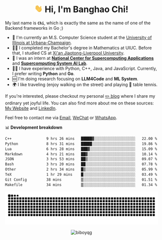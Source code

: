 <h1 align="center"><img src="assets/hi.gif" height="26" alt="wave"/> Hi, I'm Banghao Chi!</h1>

My last name is **`Chi`**, which is exactly the same as the name of one of the Backend frameworks in Go ;)

- 🏫 I'm currently an M.S. Computer Science student at the [University of Illinois at Urbana-Champaign](https://illinois.edu/).
- 👨‍🎓 I completed my Bachelor's degree in Mathematics at UIUC. Before that, I studied CS at [Xi'an Jiaotong-Liverpool University](https://www.xjtlu.edu.cn/en).
- 💼 I was an intern at **[National Center for Supercomputing Applications](https://www.ncsa.illinois.edu/)** and **[Supercomputing System AI Lab](https://supercomputing-system-ai-lab.github.io/)**.
- 👨‍💻 I have experience with Python, C++, Java, and JavaScript. Currently, I prefer writing **Python** and **Go**.
- 🆕 I'm doing research focusing on **LLM4Code** and **ML System**.
- 🌍 I like traveling (enjoy walking on the street) and playing 🏓 table tennis.

If you're interested, please checkout my personal [✏️ blog](https://banghao.live) where I share my ordinary yet joyful life. You can also find more about me on these sources: [My Website](https://biboyqg.github.io/) and [LinkedIn](https://www.linkedin.com/in/banghao-chi-550737276/).

Feel free to contact me via <a href="mailto:banghao2@illinois.edu">Email</a>, [WeChat](id:banghao1023) or [WhatsApp](+12173286124).

📊 **Development breakdown**

<!--START_SECTION:waka-->

```txt
C++                9 hrs 26 mins   █████▓░░░░░░░░░░░░░░░░░░░   22.00 %
Python             8 hrs 31 mins   █████░░░░░░░░░░░░░░░░░░░░   19.86 %
Lua                6 hrs 28 mins   ███▓░░░░░░░░░░░░░░░░░░░░░   15.09 %
Markdown           4 hrs 21 mins   ██▓░░░░░░░░░░░░░░░░░░░░░░   10.14 %
JSON               3 hrs 53 mins   ██▒░░░░░░░░░░░░░░░░░░░░░░   09.07 %
Bash               3 hrs 20 mins   ██░░░░░░░░░░░░░░░░░░░░░░░   07.78 %
Other              2 hrs 34 mins   █▒░░░░░░░░░░░░░░░░░░░░░░░   05.99 %
TeX                1 hr 29 mins    █░░░░░░░░░░░░░░░░░░░░░░░░   03.49 %
Git Config         38 mins         ▒░░░░░░░░░░░░░░░░░░░░░░░░   01.51 %
Makefile           34 mins         ▒░░░░░░░░░░░░░░░░░░░░░░░░   01.34 %
```

<!--END_SECTION:waka-->

<picture>
  <source media="(prefers-color-scheme: dark)" srcset="https://raw.githubusercontent.com/BiboyQG/BiboyQG/output/github-contribution-grid-snake-dark.svg">
  <source media="(prefers-color-scheme: light)" srcset="https://raw.githubusercontent.com/BiboyQG/BiboyQG/output/github-contribution-grid-snake.svg">
  <img alt="github contribution grid snake animation" src="https://raw.githubusercontent.com/BiboyQG/BiboyQG/output/github-contribution-grid-snake.svg">
</picture>

<br>

<p align="center"><img src="https://komarev.com/ghpvc/?username=biboyqg&label=Profile%20views&color=0e75b6&style=flat" alt="biboyqg" /> </p>

</div>
